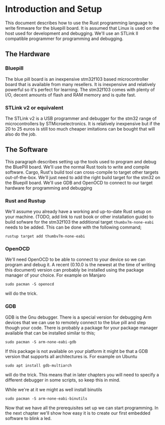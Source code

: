 # Introduction and Setup

This document describes how to use the Rust programming language to write firmware for the bluepill board. It is assumed that Linux is used on the host used for development and debugging.
We'll use an STLink II compatible programmer for programming and debugging.

## The Hardware

### Bluepill
The blue pill board is an inexpensive stm32f103 based microcontroller board that is available from many resellers. It is inexpensive and relatively powerful so it's
perfect for learning. The stm32f103 comes with plenty of I/O, decent amounts of flash and RAM memory and is quite fast.

### STLink v2 or equivalent
The STLink v2 is a USB programmer and debugger for the stm32 range of microcontrollers by STMicroelectronics. It is relatively inexpensive but if the 20 to 25 euros is
still too much cheaper imitations can be bought that will also do the job.

## The Software
This paragraph describes setting up the tools used to program and debug the BluePill board. We'll use the normal Rust tools to write and compile software. Cargo, Rust's
build tool can cross-compile to target other targets out-of-the-box. We'll just need to add the right build target for the stm32 on the Bluepill board.
We'll use GDB and OpenOCD to connect to our target hardware for programming and debugging

### Rust and Rustup
We'll assume you already have a working and up-to-date Rust setup on your machine. (TODO, add link to rust book or other installation guide) to build sofware for the
stm32f103 the additional target `thumbv7m-none-eabi` needs to be added. This can be done with the following command;
```
rustup target add thumbv7m-none-eabi
```

### OpenOCD
We'll need OpenOCD to be able to connect to your device so we can program and debug it. A recent (0.10.0 is the newest at the time of writing this document) version can
probably be installed using the package manager of your choice. For example on Manjaro
```
sudo pacman -S openocd
```
will do the trick.

### GDB
GDB is the Gnu debugger. There is a special version for debugging Arm devices that we can use to remotely connect to the blue pill and step though your code. There is
probably a package for your package manager available that can be installed similar to this;
```
sudo pacman -S arm-none-eabi-gdb
```
If this package is not available on your platform it might be that a GDB version that supports all architectures is. For example on Ubuntu
```
sudo apt install gdb-multiarch
```
will do the trick. This means that in later chapters you will need to specify a different debugger in some scripts, so keep this in mind.

While we're at it we might as well install binutils
```
sudo pacman -S arm-none-eabi-binutils
```




Now that we have all the prerequisites set up we can start programming. In the next chapter we'll show how easy it is to create our first embedded software to blink
a led.
